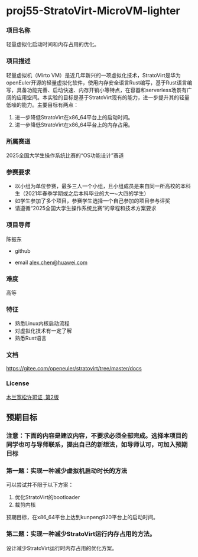 # proj55-StratoVirt-MicroVM-lighter
### 项目名称
轻量虚拟化启动时间和内存占用的优化。

### 项目描述

轻量虚拟机（Mirto VM）是近几年新兴的一项虚拟化技术，StratoVirt是华为openEuler开源的轻量虚拟化软件，使用内存安全语言Rust编写，基于Rust语言编写，具备功能完善、启动快速、内存开销小等特点，在容器和serverless场景有广阔的应用空间。本实验的目标是基于StratoVirt现有的能力，进一步提升其的轻量低噪的能力。主要目标有两点：

1. 进一步降低StratoVirt在x86_64平台上的启动时间。
2. 进一步降低StratoVirt在x86_64平台上的内存占用。

### 所属赛道

2025全国大学生操作系统比赛的“OS功能设计”赛道



### 参赛要求

- 以小组为单位参赛，最多三人一个小组，且小组成员是来自同一所高校的本科生（2021年春季学期或之后本科毕业的大一~大四的学生）
- 如学生参加了多个项目，参赛学生选择一个自己参加的项目参与评奖
- 请遵循“2025全国大学生操作系统比赛”的章程和技术方案要求



### 项目导师

陈振东

* github

* email alex.chen@huawei.com 



### 难度

高等



### 特征

- 熟悉Linux内核启动流程
- 对虚拟化技术有一定了解
- 熟悉Rust语言



### 文档

https://gitee.com/openeuler/stratovirt/tree/master/docs

### License

[木兰宽松许可证, 第2版](http://license.coscl.org.cn/MulanPSL2)  



## 预期目标

### 注意：下面的内容是建议内容，不要求必须全部完成。选择本项目的同学也可与导师联系，提出自己的新想法，如导师认可，可加入预期目标

### 第一题：实现一种减少虚拟机启动时长的方法

可以尝试并不限于以下方案：

1. 优化StratoVirt的bootloader
2. 裁剪内核

预期目标，在x86_64平台上达到kunpeng920平台上的启动时间。

### 第二题：实现一种减少StratoVirt运行内存占用的方法。

设计减少StratoVirt运行时内存占用的优化方案。
